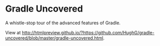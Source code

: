 # Gradle Uncovered

A whistle-stop tour of the advanced features of Gradle.

View at http://htmlpreview.github.io/?https://github.com/HughG/gradle-uncovered/blob/master/gradle-uncovered.html.
